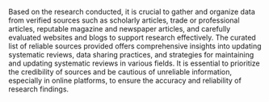 Based on the research conducted, it is crucial to gather and organize data from verified sources such as scholarly articles, trade or professional articles, reputable magazine and newspaper articles, and carefully evaluated websites and blogs to support research effectively. The curated list of reliable sources provided offers comprehensive insights into updating systematic reviews, data sharing practices, and strategies for maintaining and updating systematic reviews in various fields. It is essential to prioritize the credibility of sources and be cautious of unreliable information, especially in online platforms, to ensure the accuracy and reliability of research findings.